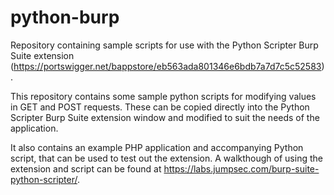 # python-burp
Repository containing sample scripts for use with the Python Scripter Burp Suite extension (https://portswigger.net/bappstore/eb563ada801346e6bdb7a7d7c5c52583).

This repository contains some sample python scripts for modifying values in GET and POST requests. These can be copied directly into the Python Scripter Burp Suite extension window and modified to suit the needs of the application.

It also contains an example PHP application and accompanying Python script, that can be used to test out the extension. A walkthough of using the extension and script can be found at https://labs.jumpsec.com/burp-suite-python-scripter/.
